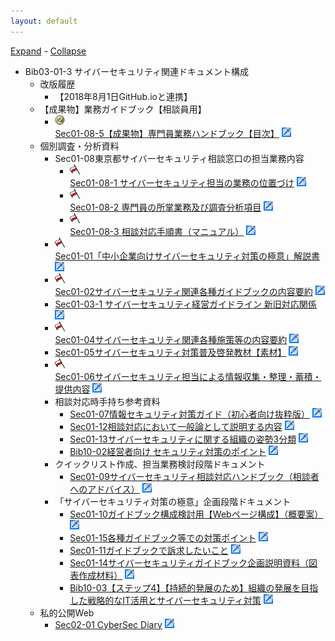 ```yaml
---
layout: default
---
```

<html xmlns="http://www.w3.org/1999/xhtml"><!--This file has been created with toxhtml.xsl--><head><meta content="text/html; charset=UTF-8" http-equiv="Content-Type" /><title>Bib03-01-3 サイバーセキュリティ関連ドキュメント構成</title><link rel="stylesheet" href="Bib03-01-3%20サイバーセキュリティ関連ドキュメント構成.html_files//treestyles.css" type="text/css" /><script type="text/javascript" src="Bib03-01-3%20サイバーセキュリティ関連ドキュメント構成.html_files//marktree.js"> 
	</script></head><body><div class="basetop"><a onclick="expandAll(document.getElementById('base'))" href="#">Expand</a> -
<a onclick="collapseAll(document.getElementById('base'))" href="#">Collapse</a></div><div class="basetext" id="base"><ul>
	<li class="col" id="FM1eehlceijclk9htnbnop9258b6FM"><div class="nodecontent">Bib03-01-3 サイバーセキュリティ関連ドキュメント構成</div>
		<ul class="subexp">
	<li class="col" id="FM2djg76mqnq661vj24blgf9vkgqFM"><div class="nodecontent">改版履歴</div>
		<ul class="subexp">
	<li class="basic" id="FM3fma0t0fl4spg0th5r5ikqdsp2FM"><div class="nodecontent">【2018年8月1日GitHub.ioと連携】</div></li></ul></li>
	<li class="col" id="FM351088qasf2jrha5dluuj6ei7fFM"><div class="nodecontent">【成果物】業務ガイドブック【相談員用】</div>
		<ul class="subexp">
	<li class="basic" id="FM5h8j17uvsmcs6iulul6p97f9d9FM"><img src="Bib03-01-3%20サイバーセキュリティ関連ドキュメント構成.html_files//icons/full-2.png" alt="full-2" /> <div class="nodecontent"><a href="https://bluemoon55.github.io/Sharing_Knowledge/Cyber_Security/Deliverables/mind2html/Sec01-08-5【成果物】専門員業務ハンドブック【目次】.html">Sec01-08-5【成果物】専門員業務ハンドブック【目次】</a> <a href="https://bluemoon55.github.io/Sharing_Knowledge/Cyber_Security/Deliverables/mind2html/Sec01-08-5【成果物】専門員業務ハンドブック【目次】.html"><img src="Bib03-01-3%20サイバーセキュリティ関連ドキュメント構成.html_files//ilink.png" alt="User Link" style="border-width:0" /></a></div></li></ul></li>
	<li class="col" id="FM2jig2t9rc3qianlp5hbj4ad41dFM"><div class="nodecontent">個別調査・分析資料</div>
		<ul class="subexp">
	<li class="col" id="FM3fqg7rsso7cs30l6u6p0ossje2FM"><div class="nodecontent">Sec01-08東京都サイバーセキュリティ相談窓口の担当業務内容</div>
		<ul class="subexp">
	<li class="basic" id="FM6q52rs2fs5d8ngm0gkuthpe471FM"><img src="Bib03-01-3%20サイバーセキュリティ関連ドキュメント構成.html_files//icons/flag.png" alt="flag" /> <div class="nodecontent"><a href="https://bluemoon55.github.io/Sharing_Knowledge/Cyber_Security/Deliverables/mind2html/Sec01-08-1%20サイバーセキュリティ担当の業務の位置づけ.html">Sec01-08-1 サイバーセキュリティ担当の業務の位置づけ</a> <a href="https://bluemoon55.github.io/Sharing_Knowledge/Cyber_Security/Deliverables/mind2html/Sec01-08-1%20サイバーセキュリティ担当の業務の位置づけ.html"><img src="Bib03-01-3%20サイバーセキュリティ関連ドキュメント構成.html_files//ilink.png" alt="User Link" style="border-width:0" /></a></div></li>
	<li class="basic" id="FM177v32b6vkq6dshvhgp0hulfhtFM"><img src="Bib03-01-3%20サイバーセキュリティ関連ドキュメント構成.html_files//icons/flag.png" alt="flag" /> <div class="nodecontent"><a href="https://bluemoon55.github.io/Sharing_Knowledge/Cyber_Security/Deliverables/mind2html/Sec01-08-2%20専門員の所掌業務及び調査分析項目.html">Sec01-08-2 専門員の所掌業務及び調査分析項目</a> <a href="https://bluemoon55.github.io/Sharing_Knowledge/Cyber_Security/Deliverables/mind2html/Sec01-08-2%20専門員の所掌業務及び調査分析項目.html"><img src="Bib03-01-3%20サイバーセキュリティ関連ドキュメント構成.html_files//ilink.png" alt="User Link" style="border-width:0" /></a></div></li>
	<li class="basic" id="FM2i0ts9p6fa870rcj2limn1rck1FM"><img src="Bib03-01-3%20サイバーセキュリティ関連ドキュメント構成.html_files//icons/flag.png" alt="flag" /> <div class="nodecontent"><a href="https://bluemoon55.github.io/Sharing_Knowledge/Cyber_Security/Deliverables/mind2html/Sec01-08-3%20相談対応手順書（マニュアル）.html">Sec01-08-3 相談対応手順書（マニュアル）</a> <a href="https://bluemoon55.github.io/Sharing_Knowledge/Cyber_Security/Deliverables/mind2html/Sec01-08-3%20相談対応手順書（マニュアル）.html"><img src="Bib03-01-3%20サイバーセキュリティ関連ドキュメント構成.html_files//ilink.png" alt="User Link" style="border-width:0" /></a></div></li></ul></li>
	<li class="basic" id="FM6g636ue217u6sutb66nbp141bdFM"><img src="Bib03-01-3%20サイバーセキュリティ関連ドキュメント構成.html_files//icons/flag.png" alt="flag" /> <div class="nodecontent"><a href="https://bluemoon55.github.io/Sharing_Knowledge/Cyber_Security/Deliverables/mind2html/Sec01-01「中小企業向けサイバーセキュリティ対策の極意」解説書.html">Sec01-01「中小企業向けサイバーセキュリティ対策の極意」解説書</a> <a href="https://bluemoon55.github.io/Sharing_Knowledge/Cyber_Security/Deliverables/mind2html/Sec01-01「中小企業向けサイバーセキュリティ対策の極意」解説書.html"><img src="Bib03-01-3%20サイバーセキュリティ関連ドキュメント構成.html_files//ilink.png" alt="User Link" style="border-width:0" /></a></div></li>
	<li class="basic" id="FM5o8a977fp7bptcdfgb0rqicpfrFM"><img src="Bib03-01-3%20サイバーセキュリティ関連ドキュメント構成.html_files//icons/flag.png" alt="flag" /> <div class="nodecontent"><a href="https://bluemoon55.github.io/Sharing_Knowledge/Cyber_Security/Deliverables/mind2html/Sec01-02サイバーセキュリティ関連各種ガイドブックの内容要約.html">Sec01-02サイバーセキュリティ関連各種ガイドブックの内容要約</a> <a href="https://bluemoon55.github.io/Sharing_Knowledge/Cyber_Security/Deliverables/mind2html/Sec01-02サイバーセキュリティ関連各種ガイドブックの内容要約.html"><img src="Bib03-01-3%20サイバーセキュリティ関連ドキュメント構成.html_files//ilink.png" alt="User Link" style="border-width:0" /></a></div></li>
	<li class="basic" id="FM4m332evpgoq5720u0recu8sh9vFM"><div class="nodecontent"><a href="https://bluemoon55.github.io/Sharing_Knowledge/Cyber_Security/Deliverables/mind2html/Sec01-03-1%20サイバーセキュリティ経営ガイドライン%20新旧対応関係.html">Sec01-03-1 サイバーセキュリティ経営ガイドライン 新旧対応関係</a> <a href="https://bluemoon55.github.io/Sharing_Knowledge/Cyber_Security/Deliverables/mind2html/Sec01-03-1%20サイバーセキュリティ経営ガイドライン%20新旧対応関係.html"><img src="Bib03-01-3%20サイバーセキュリティ関連ドキュメント構成.html_files//ilink.png" alt="User Link" style="border-width:0" /></a></div></li>
	<li class="basic" id="FM5rklgbm45f8d4sk9tb9dekrdhrFM"><img src="Bib03-01-3%20サイバーセキュリティ関連ドキュメント構成.html_files//icons/flag.png" alt="flag" /> <div class="nodecontent"><a href="https://bluemoon55.github.io/Sharing_Knowledge/Cyber_Security/Deliverables/mind2html/Sec01-04サイバーセキュリティ関連各種施策等の内容要約.html">Sec01-04サイバーセキュリティ関連各種施策等の内容要約</a> <a href="https://bluemoon55.github.io/Sharing_Knowledge/Cyber_Security/Deliverables/mind2html/Sec01-04サイバーセキュリティ関連各種施策等の内容要約.html"><img src="Bib03-01-3%20サイバーセキュリティ関連ドキュメント構成.html_files//ilink.png" alt="User Link" style="border-width:0" /></a></div></li>
	<li class="basic" id="FM54ut8a0rslqijqt7f9ea1lerhjFM"><div class="nodecontent"><a href="https://bluemoon55.github.io/Sharing_Knowledge/Cyber_Security/Deliverables/mind2html/Sec01-05サイバーセキュリティ対策普及啓発教材【素材】.html">Sec01-05サイバーセキュリティ対策普及啓発教材【素材】</a> <a href="https://bluemoon55.github.io/Sharing_Knowledge/Cyber_Security/Deliverables/mind2html/Sec01-05サイバーセキュリティ対策普及啓発教材【素材】.html"><img src="Bib03-01-3%20サイバーセキュリティ関連ドキュメント構成.html_files//ilink.png" alt="User Link" style="border-width:0" /></a></div></li>
	<li class="basic" id="FM454r5h2jebak8al4s5bubcfaceFM"><img src="Bib03-01-3%20サイバーセキュリティ関連ドキュメント構成.html_files//icons/flag.png" alt="flag" /> <div class="nodecontent"><a href="https://bluemoon55.github.io/Sharing_Knowledge/Cyber_Security/Deliverables/mind2html/Sec01-06サイバーセキュリティ担当による情報収集・整理・蓄積・提供内容.html">Sec01-06サイバーセキュリティ担当による情報収集・整理・蓄積・提供内容</a> <a href="https://bluemoon55.github.io/Sharing_Knowledge/Cyber_Security/Deliverables/mind2html/Sec01-06サイバーセキュリティ担当による情報収集・整理・蓄積・提供内容.html"><img src="Bib03-01-3%20サイバーセキュリティ関連ドキュメント構成.html_files//ilink.png" alt="User Link" style="border-width:0" /></a></div></li>
	<li class="col" id="FM10knieaosq3j4vgpld6nnabpokFM"><div class="nodecontent">相談対応時手持ち参考資料</div>
		<ul class="subexp">
	<li class="basic" id="FM7jo2b03elflrvcfo5ldtms9ahfFM"><div class="nodecontent"><a href="https://bluemoon55.github.io/Sharing_Knowledge/Cyber_Security/Deliverables/mind2html/Sec01-07情報セキュリティ対策ガイド（初心者向け抜粋版）.html">Sec01-07情報セキュリティ対策ガイド（初心者向け抜粋版）</a> <a href="https://bluemoon55.github.io/Sharing_Knowledge/Cyber_Security/Deliverables/mind2html/Sec01-07情報セキュリティ対策ガイド（初心者向け抜粋版）.html"><img src="Bib03-01-3%20サイバーセキュリティ関連ドキュメント構成.html_files//ilink.png" alt="User Link" style="border-width:0" /></a></div></li>
	<li class="basic" id="FM7l6inhu1ota6fn32s8p1ssfhbhFM"><div class="nodecontent"><a href="https://bluemoon55.github.io/Sharing_Knowledge/Cyber_Security/Deliverables/mind2html/Sec01-12相談対応において一般論として説明する内容.html">Sec01-12相談対応において一般論として説明する内容</a> <a href="https://bluemoon55.github.io/Sharing_Knowledge/Cyber_Security/Deliverables/mind2html/Sec01-12相談対応において一般論として説明する内容.html"><img src="Bib03-01-3%20サイバーセキュリティ関連ドキュメント構成.html_files//ilink.png" alt="User Link" style="border-width:0" /></a></div></li>
	<li class="basic" id="FM71b1h7mhruntcbhm1iteqcdlauFM"><div class="nodecontent"><a href="https://bluemoon55.github.io/Sharing_Knowledge/Cyber_Security/Deliverables/mind2html/Sec01-13サイバーセキュリティに関する組織の姿勢3分類.html">Sec01-13サイバーセキュリティに関する組織の姿勢3分類</a> <a href="https://bluemoon55.github.io/Sharing_Knowledge/Cyber_Security/Deliverables/mind2html/Sec01-13サイバーセキュリティに関する組織の姿勢3分類.html"><img src="Bib03-01-3%20サイバーセキュリティ関連ドキュメント構成.html_files//ilink.png" alt="User Link" style="border-width:0" /></a></div></li>
	<li class="basic" id="FM7nl1namn7ud9jq4tlibtu0nce9FM"><div class="nodecontent"><a href="https://bluemoon55.github.io/Sharing_Knowledge/Cyber_Security/Deliverables/mind2html/Bib10-02経営者向け%20セキュリティ対策のポイント.html">Bib10-02経営者向け セキュリティ対策のポイント</a> <a href="https://bluemoon55.github.io/Sharing_Knowledge/Cyber_Security/Deliverables/mind2html/Bib10-02経営者向け%20セキュリティ対策のポイント.html"><img src="Bib03-01-3%20サイバーセキュリティ関連ドキュメント構成.html_files//ilink.png" alt="User Link" style="border-width:0" /></a></div></li></ul></li>
	<li class="col" id="FM6mpqpma5n2n9u236kpcdsg3dtmFM"><div class="nodecontent">クイックリスト作成、担当業務検討段階ドキュメント</div>
		<ul class="subexp">
	<li class="basic" id="FM0cijpp5gn6ubfntm2nfpfa1d46FM"><div class="nodecontent"><a href="https://bluemoon55.github.io/Sharing_Knowledge/Cyber_Security/Deliverables/mind2html/Sec01-09サイバーセキュリティ相談対応ハンドブック（相談者へのアドバイス）.html">Sec01-09サイバーセキュリティ相談対応ハンドブック（相談者へのアドバイス）</a> <a href="https://bluemoon55.github.io/Sharing_Knowledge/Cyber_Security/Deliverables/mind2html/Sec01-09サイバーセキュリティ相談対応ハンドブック（相談者へのアドバイス）.html"><img src="Bib03-01-3%20サイバーセキュリティ関連ドキュメント構成.html_files//ilink.png" alt="User Link" style="border-width:0" /></a></div></li></ul></li>
	<li class="col" id="FM7o76nl206uvnmm0afndg33ab19FM"><div class="nodecontent">「サイバーセキュリティ対策の極意」企画段階ドキュメント</div>
		<ul class="subexp">
	<li class="basic" id="FM40b9h8phrhsubnuv58aeof51qlFM"><div class="nodecontent"><a href="https://bluemoon55.github.io/Sharing_Knowledge/Cyber_Security/Deliverables/mind2html/Sec01-10ガイドブック構成検討用【Webページ構成】（概要案）.html">Sec01-10ガイドブック構成検討用【Webページ構成】（概要案）</a> <a href="https://bluemoon55.github.io/Sharing_Knowledge/Cyber_Security/Deliverables/mind2html/Sec01-10ガイドブック構成検討用【Webページ構成】（概要案）.html"><img src="Bib03-01-3%20サイバーセキュリティ関連ドキュメント構成.html_files//ilink.png" alt="User Link" style="border-width:0" /></a></div></li>
	<li class="basic" id="FM2js3a6bjjvn5fuijlv8vqcpnf5FM"><div class="nodecontent"><a href="https://bluemoon55.github.io/Sharing_Knowledge/Cyber_Security/Deliverables/mind2html/Sec01-15各種ガイドブック等での対策ポイント.html">Sec01-15各種ガイドブック等での対策ポイント</a> <a href="https://bluemoon55.github.io/Sharing_Knowledge/Cyber_Security/Deliverables/mind2html/Sec01-15各種ガイドブック等での対策ポイント.html"><img src="Bib03-01-3%20サイバーセキュリティ関連ドキュメント構成.html_files//ilink.png" alt="User Link" style="border-width:0" /></a></div></li>
	<li class="basic" id="FM73utlbd1ubbp3g863vf7hlb4vgFM"><div class="nodecontent"><a href="https://bluemoon55.github.io/Sharing_Knowledge/Cyber_Security/Deliverables/mind2html/Sec01-11ガイドブックで訴求したいこと.html">Sec01-11ガイドブックで訴求したいこと</a> <a href="https://bluemoon55.github.io/Sharing_Knowledge/Cyber_Security/Deliverables/mind2html/Sec01-11ガイドブックで訴求したいこと.html"><img src="Bib03-01-3%20サイバーセキュリティ関連ドキュメント構成.html_files//ilink.png" alt="User Link" style="border-width:0" /></a></div></li>
	<li class="basic" id="FM5b8bnr3f3j7feduplndoeitmlrFM"><div class="nodecontent"><a href="Sec01-14サイバーセキュリティガイドブック企画説明資料（図表作成材料）.html">Sec01-14サイバーセキュリティガイドブック企画説明資料（図表作成材料）</a> <a href="Sec01-14サイバーセキュリティガイドブック企画説明資料（図表作成材料）.html"><img src="Bib03-01-3%20サイバーセキュリティ関連ドキュメント構成.html_files//ilink.png" alt="User Link" style="border-width:0" /></a></div></li>
	<li class="basic" id="FM2di108t0dcui0987kl18sta6a0FM"><div class="nodecontent"><a href="https://bluemoon55.github.io/Sharing_Knowledge/Digital_Archives/Deliverables/mind2html/Bib10-03【持続的発展のため】組織の発展を目指した戦略的なIT活用とサイバーセキュリティ対策.html">Bib10-03【ステップ4】【持続的発展のため】組織の発展を目指した戦略的なIT活用とサイバーセキュリティ対策</a> <a href="https://bluemoon55.github.io/Sharing_Knowledge/Digital_Archives/Deliverables/mind2html/Bib10-03【持続的発展のため】組織の発展を目指した戦略的なIT活用とサイバーセキュリティ対策.html"><img src="Bib03-01-3%20サイバーセキュリティ関連ドキュメント構成.html_files//ilink.png" alt="User Link" style="border-width:0" /></a></div></li></ul></li></ul></li>
	<li class="col" id="FM78sks65u6veq0pgf2tr9i064fkFM"><div class="nodecontent">私的公開Web</div>
		<ul class="subexp">
	<li class="basic" id="FM5bfiote75fuc4a5psi0kucjkspFM"><div class="nodecontent"><a href="https://bluemoon55.github.io/Sharing_Knowledge/Cyber_Security/Deliverables/mind2html/Sec02-01%20CyberSec%20Diary.html">Sec02-01 CyberSec Diary</a> <a href="https://bluemoon55.github.io/Sharing_Knowledge/Cyber_Security/Deliverables/mind2html/Sec02-01%20CyberSec%20Diary.html"><img src="Bib03-01-3%20サイバーセキュリティ関連ドキュメント構成.html_files//ilink.png" alt="User Link" style="border-width:0" /></a></div></li></ul></li></ul></li></ul></div></body></html>